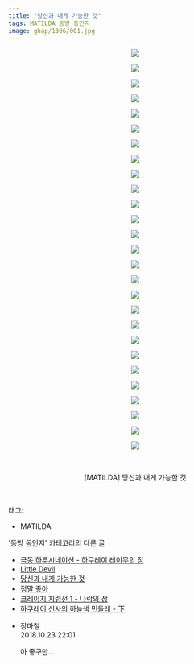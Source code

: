 ```yaml
---
title: "당신과 내게 가능한 것"
tags: MATILDA 동방_동인지
image: ghap/1306/001.jpg
---
```

<div class="article">
<p style="text-align: center; clear: none; float: none;"><img src="{{ site.nasurl }}/ghap/1306/001.jpg"/></p>
<p style="text-align: center; clear: none; float: none;"><img src="{{ site.nasurl }}/ghap/1306/002.jpg"/></p>
<p style="text-align: center; clear: none; float: none;"><img src="{{ site.nasurl }}/ghap/1306/003.jpg"/></p>
<p style="text-align: center; clear: none; float: none;"><img src="{{ site.nasurl }}/ghap/1306/004.jpg"/></p>
<p style="text-align: center; clear: none; float: none;"><img src="{{ site.nasurl }}/ghap/1306/005.jpg"/></p>
<p style="text-align: center; clear: none; float: none;"><img src="{{ site.nasurl }}/ghap/1306/006.jpg"/></p>
<p style="text-align: center; clear: none; float: none;"><img src="{{ site.nasurl }}/ghap/1306/007.jpg"/></p>
<p style="text-align: center; clear: none; float: none;"><img src="{{ site.nasurl }}/ghap/1306/008.jpg"/></p>
<p style="text-align: center; clear: none; float: none;"><img src="{{ site.nasurl }}/ghap/1306/009.jpg"/></p>
<p style="text-align: center; clear: none; float: none;"><img src="{{ site.nasurl }}/ghap/1306/010.jpg"/></p>
<p style="text-align: center; clear: none; float: none;"><img src="{{ site.nasurl }}/ghap/1306/011.jpg"/></p>
<p style="text-align: center; clear: none; float: none;"><img src="{{ site.nasurl }}/ghap/1306/012.jpg"/></p>
<p style="text-align: center; clear: none; float: none;"><img src="{{ site.nasurl }}/ghap/1306/013.jpg"/></p>
<p style="text-align: center; clear: none; float: none;"><img src="{{ site.nasurl }}/ghap/1306/014.jpg"/></p>
<p style="text-align: center; clear: none; float: none;"><img src="{{ site.nasurl }}/ghap/1306/015.jpg"/></p>
<p style="text-align: center; clear: none; float: none;"><img src="{{ site.nasurl }}/ghap/1306/016.jpg"/></p>
<p style="text-align: center; clear: none; float: none;"><img src="{{ site.nasurl }}/ghap/1306/017.jpg"/></p>
<p style="text-align: center; clear: none; float: none;"><img src="{{ site.nasurl }}/ghap/1306/018.jpg"/></p>
<p style="text-align: center; clear: none; float: none;"><img src="{{ site.nasurl }}/ghap/1306/019.jpg"/></p>
<p style="text-align: center; clear: none; float: none;"><img src="{{ site.nasurl }}/ghap/1306/020.jpg"/></p>
<p style="text-align: center; clear: none; float: none;"><img src="{{ site.nasurl }}/ghap/1306/021.jpg"/></p>
<p style="text-align: center; clear: none; float: none;"><img src="{{ site.nasurl }}/ghap/1306/022.jpg"/></p>
<p style="text-align: center; clear: none; float: none;"><img src="{{ site.nasurl }}/ghap/1306/023.jpg"/></p>
<p style="text-align: center; clear: none; float: none;"><img src="{{ site.nasurl }}/ghap/1306/024.jpg"/></p>
<p style="text-align: center; clear: none; float: none;"><img src="{{ site.nasurl }}/ghap/1306/025.jpg"/></p>
<p style="text-align: center; clear: none; float: none;"><img src="{{ site.nasurl }}/ghap/1306/026.jpg"/></p>
<p style="text-align: center; clear: none; float: none;"><img src="{{ site.nasurl }}/ghap/1306/027.jpg"/></p>
<p style="text-align: center; clear: none; float: none;"><br/></p>
<p style="text-align: center; clear: none; float: none;">[MATILDA] 당신과 내게 가능한 것</p>
<p><br/></p>
</div><div class="tagTrail">
<p>태그: </p>
<ul>
<li>MATILDA</li>
</ul>
</div><div class="another">
<p>'동방 동인지' 카테고리의 다른 글</p>
<ul>
<li><a href="/2016-08-03-ghap_1309">극동 하루시네이션 - 하쿠레이 레이무의 장</a></li>
<li><a href="/2016-08-03-ghap_1308">Little Devil</a></li>
<li><a href="/2016-08-02-ghap_1306">당신과 내게 가능한 것</a></li>
<li><a href="/2016-08-02-ghap_1305">정말 좋아</a></li>
<li><a href="/2016-08-02-ghap_1304">크레이지 지령전 1 - 나락의 장</a></li>
<li><a href="/2016-08-02-ghap_1302">하쿠레이 신사의 하늘색 민들레 - 下</a></li>
</ul>
</div><div class="cb_module cb_fluid">
<div class="cb_wrt cb_profile">
<div class="comment">
<ul>
<li class="cb_thumb_off" id="comment15360940">
<div class="cb_comment_area">
<div class="cb_info_area">
<div class="cb_section">
<span class="cb_nick_name">장마철</span>
</div>
<div class="cb_section">
<span class="cb_date">2018.10.23 22:01 </span>
</div>
</div>
<div class="cb_dsc_comment">
<p class="cb_dsc">
											아 좋구만...
										</p>
</div>
</div></li>
</ul>
</div>
</div><!-- commentList close -->
</div>